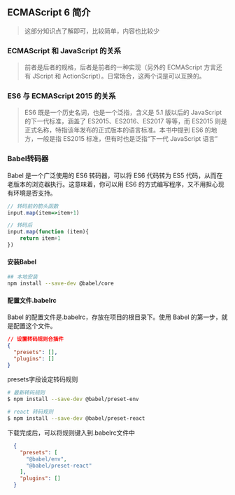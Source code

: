 
## ECMAScript 6 简介

> 这部分知识点了解即可，比较简单，内容也比较少


### ECMAScript 和 JavaScript 的关系
>前者是后者的规格，后者是前者的一种实现（另外的 ECMAScript 方言还有 JScript 和 ActionScript）。日常场合，这两个词是可以互换的。


### ES6 与 ECMAScript 2015 的关系 

>ES6 既是一个历史名词，也是一个泛指，含义是 5.1 版以后的 JavaScript 的下一代标准，涵盖了 ES2015、ES2016、ES2017 等等，而 ES2015 则是正式名称，特指该年发布的正式版本的语言标准。本书中提到 ES6 的地方，一般是指 ES2015 标准，但有时也是泛指“下一代 JavaScript 语言”

### Babel转码器

Babel 是一个广泛使用的 ES6 转码器，可以将 ES6 代码转为 ES5 代码，从而在老版本的浏览器执行。这意味着，你可以用 ES6 的方式编写程序，又不用担心现有环境是否支持。

```javascript
// 转码前的箭头函数
input.map(item=>item+1)

// 转码后
input.map(function (item){
    return item+1
})

```

#### 安装Babel

```bash
## 本地安装
npm install --save-dev @babel/core
```

#### 配置文件.babelrc

Babel 的配置文件是.babelrc，存放在项目的根目录下。使用 Babel 的第一步，就是配置这个文件。

```json
// 设置转码规则合插件
{
  "presets": [],
  "plugins": []
}

```

presets字段设定转码规则

```bash
# 最新转码规则
$ npm install --save-dev @babel/preset-env

# react 转码规则
$ npm install --save-dev @babel/preset-react
```
下载完成后，可以将规则键入到.babelrc文件中

```json
  {
    "presets": [
      "@babel/env",
      "@babel/preset-react"
    ],
    "plugins": []
  }

```